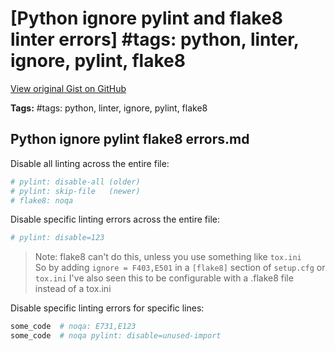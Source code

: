 # [Python ignore pylint and flake8 linter errors] #tags: python, linter, ignore, pylint, flake8

[View original Gist on GitHub](https://gist.github.com/Integralist/a93f6dfe7e1b948666272fd2e64db466)

**Tags:** #tags: python, linter, ignore, pylint, flake8

## Python ignore pylint flake8 errors.md

Disable all linting across the entire file:

```py
# pylint: disable-all (older)
# pylint: skip-file   (newer)
# flake8: noqa
```

Disable specific linting errors across the entire file:

```py
# pylint: disable=123
```

> Note: flake8 can't do this, unless you use something like `tox.ini`  
> So by adding `ignore = F403,E501` in a `[flake8]` section of `setup.cfg` or `tox.ini`
> I've also seen this to be configurable with a .flake8 file instead of a tox.ini

Disable specific linting errors for specific lines:

```py
some_code  # noqa: E731,E123
some_code  # noqa pylint: disable=unused-import
```

